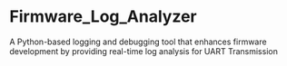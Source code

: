# Firmware_Log_Analyzer
A Python-based logging and debugging tool that enhances firmware development by providing real-time log analysis for UART Transmission
